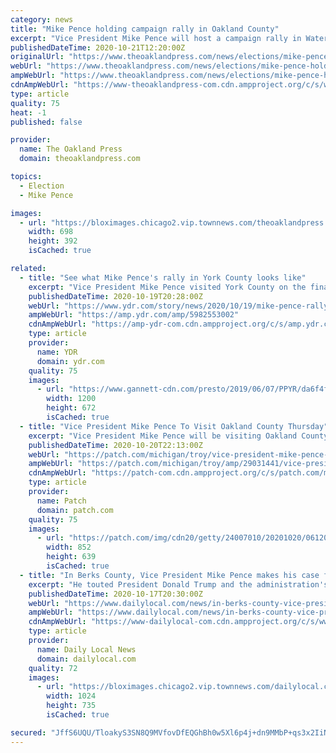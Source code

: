 ```yaml
---
category: news
title: "Mike Pence holding campaign rally in Oakland County"
excerpt: "Vice President Mike Pence will host a campaign rally in Waterford Township on Thursday with a focus on fracking, trade, the economy, and contrasting Joe Biden's record on China vs."
publishedDateTime: 2020-10-21T12:20:00Z
originalUrl: "https://www.theoaklandpress.com/news/elections/mike-pence-holding-campaign-rally-in-oakland-county/article_8a2ccb3e-1204-11eb-ad85-d3fd58cc75ed.html"
webUrl: "https://www.theoaklandpress.com/news/elections/mike-pence-holding-campaign-rally-in-oakland-county/article_8a2ccb3e-1204-11eb-ad85-d3fd58cc75ed.html"
ampWebUrl: "https://www.theoaklandpress.com/news/elections/mike-pence-holding-campaign-rally-in-oakland-county/article_8a2ccb3e-1204-11eb-ad85-d3fd58cc75ed.amp.html"
cdnAmpWebUrl: "https://www-theoaklandpress-com.cdn.ampproject.org/c/s/www.theoaklandpress.com/news/elections/mike-pence-holding-campaign-rally-in-oakland-county/article_8a2ccb3e-1204-11eb-ad85-d3fd58cc75ed.amp.html"
type: article
quality: 75
heat: -1
published: false

provider:
  name: The Oakland Press
  domain: theoaklandpress.com

topics:
  - Election
  - Mike Pence

images:
  - url: "https://bloximages.chicago2.vip.townnews.com/theoaklandpress.com/content/tncms/assets/v3/editorial/5/69/569d3f64-120f-11eb-b03b-cf485488bd15/5f8d95192e5c9.image.jpg"
    width: 698
    height: 392
    isCached: true

related:
  - title: "See what Mike Pence's rally in York County looks like"
    excerpt: "Vice President Mike Pence visited York County on the final day Pa. residents are eligible to vote in the 2020 Election."
    publishedDateTime: 2020-10-19T20:28:00Z
    webUrl: "https://www.ydr.com/story/news/2020/10/19/mike-pence-rally-pa-election-2020-york-county/5982553002/"
    ampWebUrl: "https://amp.ydr.com/amp/5982553002"
    cdnAmpWebUrl: "https://amp-ydr-com.cdn.ampproject.org/c/s/amp.ydr.com/amp/5982553002"
    type: article
    provider:
      name: YDR
      domain: ydr.com
    quality: 75
    images:
      - url: "https://www.gannett-cdn.com/presto/2019/06/07/PPYR/da6f4f53-0dec-4b1e-94a0-66b032fdc6f5-YDR-CC-6619-MikePence11.JPG?auto=webp&crop=3025,1693,x0,y0&format=pjpg&width=1200"
        width: 1200
        height: 672
        isCached: true
  - title: "Vice President Mike Pence To Visit Oakland County Thursday"
    excerpt: "Vice President Mike Pence will be visiting Oakland County on Thursday for a Make America Great Again! just weeks ahead of the Nov. 3 election. Pence will speak at a rally located at Barnstormers, 1675 Airport Rd."
    publishedDateTime: 2020-10-20T22:13:00Z
    webUrl: "https://patch.com/michigan/troy/vice-president-mike-pence-visit-oakland-county-thursday"
    ampWebUrl: "https://patch.com/michigan/troy/amp/29031441/vice-president-mike-pence-to-visit-oakland-county-thursday"
    cdnAmpWebUrl: "https://patch-com.cdn.ampproject.org/c/s/patch.com/michigan/troy/amp/29031441/vice-president-mike-pence-to-visit-oakland-county-thursday"
    type: article
    provider:
      name: Patch
      domain: patch.com
    quality: 75
    images:
      - url: "https://patch.com/img/cdn20/getty/24007010/20201020/061203/styles/patch_image/public/gettyimages-1280045144___20181119393.jpg?width=984"
        width: 852
        height: 639
        isCached: true
  - title: "In Berks County, Vice President Mike Pence makes his case for four more years"
    excerpt: "He touted President Donald Trump and the administration's accomplishments: \"That's what leadership looks like.\""
    publishedDateTime: 2020-10-17T20:30:00Z
    webUrl: "https://www.dailylocal.com/news/in-berks-county-vice-president-mike-pence-makes-his-case-for-four-more-years/article_d21cc0ee-f6c3-520b-b371-299523937bcb.html"
    ampWebUrl: "https://www.dailylocal.com/news/in-berks-county-vice-president-mike-pence-makes-his-case-for-four-more-years/article_d21cc0ee-f6c3-520b-b371-299523937bcb.amp.html"
    cdnAmpWebUrl: "https://www-dailylocal-com.cdn.ampproject.org/c/s/www.dailylocal.com/news/in-berks-county-vice-president-mike-pence-makes-his-case-for-four-more-years/article_d21cc0ee-f6c3-520b-b371-299523937bcb.amp.html"
    type: article
    provider:
      name: Daily Local News
      domain: dailylocal.com
    quality: 72
    images:
      - url: "https://bloximages.chicago2.vip.townnews.com/dailylocal.com/content/tncms/assets/v3/editorial/3/ee/3eeb823e-71d6-507c-ad7b-048ace5ca669/5f8bb6dee2c0a.image.jpg?resize=1024%2C735"
        width: 1024
        height: 735
        isCached: true

secured: "JffS6UQU/TloakyS3SN8Q9MVfovDfEQGhBh0w5Xl6p4j+dn9MMbP+qs3x2IiNMY/Q9hihAK9KpFBpDHPnxHN1huO9yTpdmFJygCq+l/+UGdd8Sbc+NSDsAkjlzXjzfLABGmFfzTA5e1EYmpYSteNd7yrJ3/3Dni8kGcaCBb1nAKa9CCBCxTgh6fEw1vQ6qAHDhVdWTzmwYKt/8NJ7mF91o4zKJiM7SVZg3Wpsex0cFrdioHnkgV841DQriC7YsMqMeVyc2SeMauC9opoTwKFa9qA9jyPXIjy8qCSAP5Grnzw/jaFP1RsTDFNRcTGGxXs3ol/Vs0S0kRLi3eyyrg2sQmsc2M8ZsD7/L9EbUKw3yE=;csTgAs0DIcnfk7geJxJATQ=="
---
```


